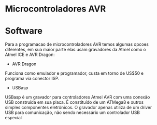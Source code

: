 # Microcontroladores AVR


# Software

 Para a programacao de microcontroladores AVR temos algumas opcoes diferentes,
 em sua maior parte elas usam gravadores da Atmel como o Atmel ICE e AVR Dragon:
 
 - AVR Dragon
 
Funciona como emulador e programador, custa em torno de US$50 e programa via conector ISP. 
 
 - USBasp
 
USBasp é um gravador para controladores Atmel AVR com uma conexão USB construída em sua placa.
É constituído de um ATMega8 e outros simples componentes eletrônicos. O gravador apenas utiliza de um driver USB para comunicação, não sendo necessário um controlador USB especial
